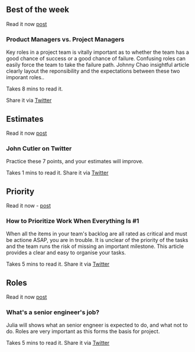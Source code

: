 ## Best of the week

Read it now [post](https://www.toptal.com/insights/future-of-work/product-manager-vs-project-manager-understanding-core-similarities-and-differences)
### Product Managers vs. Project Managers
Key roles in a project team is vitally important as to whether the team has a good chance of success or a good chance of failure. Confusing roles can easily force the team to take the failure path. Johnny Chao insightful article clearly layout the reponsibility and the expectations between these two imporant roles..

Takes 8 mins to read it.

Share it via [Twitter](https://twitter.com/intent/tweet?text=Product%20Managers%20vs.%20Project%20Managers%20https%3A%2F%2Fwww.toptal.com%2Finsights%2Ffuture-of-work%2Fproduct-manager-vs-project-manager-understanding-core-similarities-and-differences%20via%20%40PrjMgr_weekly)


## Estimates

Read it now [post](https://hbr.org/2018/09/protecting-company-culture-means-having-rules-for-email)
### John Cutler on Twitter
Practice these 7 points, and your estimates will improve.

Takes 1 mins to read it.
Share it via [Twitter](https://twitter.com/intent/tweet?text=John%20Cutler%20on%20Twitter%20https%3A%2F%2Ftwitter.com%2Fjohncutlefish%2Fstatus%2F1048820946650316800%20via%20%40PrjMgr_weekly)

## Priority

Read it now - [post](https://www.liquidplanner.com/blog/how-to-prioritize-work-when-everythings-1/)
### How to Prioritize Work When Everything Is #1
When all the items in your team's backlog are all rated as critical and must be actione ASAP, you are in trouble. It is unclear of the priority of the tasks and the team runs the risk of missing an important milestone. This article provides a clear and easy to organise your tasks.

Takes 5 mins to read it.
Share it via [Twitter](https://twitter.com/intent/tweet?text=How%20to%20Prioritize%20Work%20When%20Everything%20Is%20%231%20-%20LiquidPlanner%20https%3A%2F%2Fwww.liquidplanner.com%2Fblog%2Fhow-to-prioritize-work-when-everythings-1%2F%20via%20%40PrjMgr_weekly)


## Roles

Read it now [post](https://jvns.ca/blog/senior-engineer/)
### What's a senior engineer's job?
Julia will shows what an senior engneer is expected to do, and what not to do. Roles are very important as this forms the basis for project.

Takes 5 mins to read it.
Share it via [Twitter](https://twitter.com/intent/tweet?text=What's%20a%20senior%20engineer's%20job%3F%20-%20Julia%20Evans%20https%3A%2F%2Fjvns.ca%2Fblog%2Fsenior-engineer%2F%20via%20%40PrjMgr_weekly)


